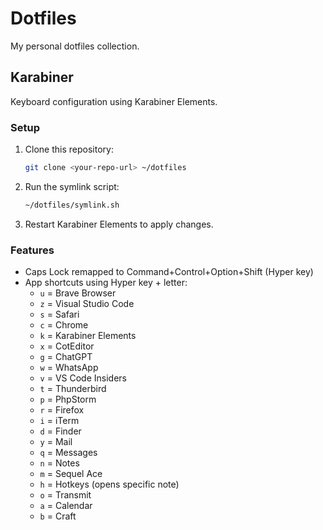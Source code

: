 # Dotfiles

My personal dotfiles collection.

## Karabiner

Keyboard configuration using Karabiner Elements.

### Setup

1. Clone this repository:
   ```bash
   git clone <your-repo-url> ~/dotfiles
   ```

2. Run the symlink script:
   ```bash
   ~/dotfiles/symlink.sh
   ```

3. Restart Karabiner Elements to apply changes.

### Features

- Caps Lock remapped to Command+Control+Option+Shift (Hyper key)
- App shortcuts using Hyper key + letter:
  - `u` = Brave Browser
  - `z` = Visual Studio Code
  - `s` = Safari
  - `c` = Chrome
  - `k` = Karabiner Elements
  - `x` = CotEditor
  - `g` = ChatGPT
  - `w` = WhatsApp
  - `v` = VS Code Insiders
  - `t` = Thunderbird
  - `p` = PhpStorm
  - `r` = Firefox
  - `i` = iTerm
  - `d` = Finder
  - `y` = Mail
  - `q` = Messages
  - `n` = Notes
  - `m` = Sequel Ace
  - `h` = Hotkeys (opens specific note)
  - `o` = Transmit
  - `a` = Calendar
  - `b` = Craft
